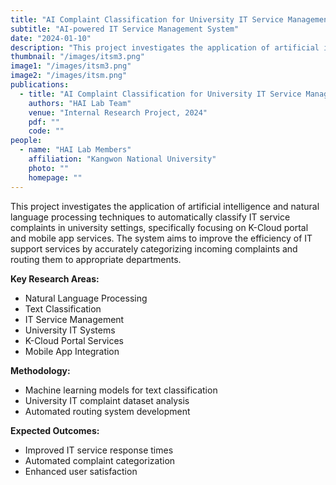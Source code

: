 ```yaml
---
title: "AI Complaint Classification for University IT Service Management & Cloud Services"
subtitle: "AI-powered IT Service Management System"
date: "2024-01-10"
description: "This project investigates the application of artificial intelligence and natural language processing techniques to automatically classify IT service complaints in university settings, specifically focusing on K-Cloud portal and mobile app services. The system aims to improve the efficiency of IT support services by accurately categorizing incoming complaints and routing them to appropriate departments."
thumbnail: "/images/itsm3.png"
image1: "/images/itsm3.png"
image2: "/images/itsm.png"
publications:
  - title: "AI Complaint Classification for University IT Service Management"
    authors: "HAI Lab Team"
    venue: "Internal Research Project, 2024"
    pdf: ""
    code: ""
people:
  - name: "HAI Lab Members"
    affiliation: "Kangwon National University"
    photo: ""
    homepage: ""
---
```


This project investigates the application of artificial intelligence and natural language processing techniques to automatically classify IT service complaints in university settings, specifically focusing on K-Cloud portal and mobile app services. The system aims to improve the efficiency of IT support services by accurately categorizing incoming complaints and routing them to appropriate departments.

**Key Research Areas:**
- Natural Language Processing
- Text Classification
- IT Service Management
- University IT Systems
- K-Cloud Portal Services
- Mobile App Integration

**Methodology:**
- Machine learning models for text classification
- University IT complaint dataset analysis
- Automated routing system development

**Expected Outcomes:**
- Improved IT service response times
- Automated complaint categorization
- Enhanced user satisfaction 